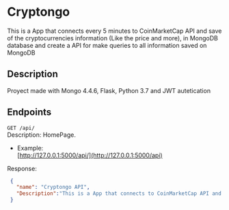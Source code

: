 # Cryptongo

This is a App that connects every 5 minutes to CoinMarketCap API and save of the cryptocurrencies information (Like the price and more), in MongoDB database and create a API for make queries to all information saved on MongoDB




## Description
Proyect made with Mongo 4.4.6, Flask, Python 3.7 and JWT autetication 


## Endpoints

`GET /api/`
<br>Description: HomePage.
- Example:
  <br>[http://127.0.0.1:5000/api/](http://127.0.0.1:5000/api)

 Response:
   ```json
    {
      "name": "Cryptongo API",
      "Description":"This is a App that connects to CoinMarketCap API and save of the cryptocurrencies information in MongoDB database"
    }
    
  ```

